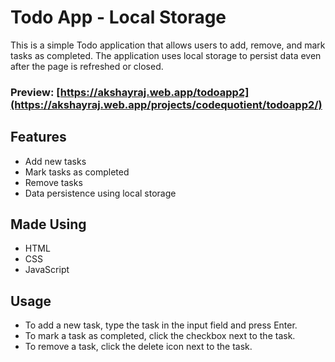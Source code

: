 # **Todo App - Local Storage**

This is a simple Todo application that allows users to add, remove, and mark tasks as completed. The application uses local storage to persist data even after the page is refreshed or closed.

###  Preview: [https://akshayraj.web.app/todoapp2](https://akshayraj.web.app/projects/codequotient/todoapp2/)

## Features

- Add new tasks
- Mark tasks as completed
- Remove tasks
- Data persistence using local storage

## Made Using

- HTML
- CSS
- JavaScript

## Usage

- To add a new task, type the task in the input field and press Enter.
- To mark a task as completed, click the checkbox next to the task.
- To remove a task, click the delete icon next to the task.

